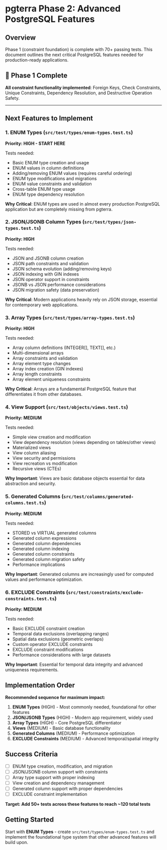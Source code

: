 # pgterra Phase 2: Advanced PostgreSQL Features

## Overview

Phase 1 (constraint foundation) is complete with 70+ passing tests. This document outlines the next critical PostgreSQL features needed for production-ready applications.

## 🎉 Phase 1 Complete
**All constraint functionality implemented**: Foreign Keys, Check Constraints, Unique Constraints, Dependency Resolution, and Destructive Operation Safety.

---

## Next Features to Implement

### 1. ENUM Types (`src/test/types/enum-types.test.ts`) 
**Priority: HIGH - START HERE**

Tests needed:
- Basic ENUM type creation and usage
- ENUM values in column definitions
- Adding/removing ENUM values (requires careful ordering)
- ENUM type modifications and migrations
- ENUM value constraints and validation
- Cross-table ENUM type usage
- ENUM type dependency resolution

**Why Critical**: ENUM types are used in almost every production PostgreSQL application but are completely missing from pgterra.

### 2. JSON/JSONB Column Types (`src/test/types/json-types.test.ts`)
**Priority: HIGH**

Tests needed:
- JSON and JSONB column creation
- JSON path constraints and validation
- JSON schema evolution (adding/removing keys)
- JSON indexing with GIN indexes
- JSON operator support in constraints
- JSONB vs JSON performance considerations
- JSON migration safety (data preservation)

**Why Critical**: Modern applications heavily rely on JSON storage, essential for contemporary web applications.

### 3. Array Types (`src/test/types/array-types.test.ts`)
**Priority: HIGH**

Tests needed:
- Array column definitions (INTEGER[], TEXT[], etc.)
- Multi-dimensional arrays
- Array constraints and validation
- Array element type changes
- Array index creation (GIN indexes)
- Array length constraints
- Array element uniqueness constraints

**Why Critical**: Arrays are a fundamental PostgreSQL feature that differentiates it from other databases.

### 4. View Support (`src/test/objects/views.test.ts`)
**Priority: MEDIUM**

Tests needed:
- Simple view creation and modification
- View dependency resolution (views depending on tables/other views)
- Materialized views
- View column aliasing
- View security and permissions
- View recreation vs modification
- Recursive views (CTEs)

**Why Important**: Views are basic database objects essential for data abstraction and security.

### 5. Generated Columns (`src/test/columns/generated-columns.test.ts`)
**Priority: MEDIUM**

Tests needed:
- STORED vs VIRTUAL generated columns
- Generated column expressions
- Generated column dependencies
- Generated column indexing
- Generated column constraints
- Generated column migration safety
- Performance implications

**Why Important**: Generated columns are increasingly used for computed values and performance optimization.

### 6. EXCLUDE Constraints (`src/test/constraints/exclude-constraints.test.ts`)
**Priority: MEDIUM**

Tests needed:
- Basic EXCLUDE constraint creation
- Temporal data exclusions (overlapping ranges)
- Spatial data exclusions (geometric overlaps)
- Custom operator EXCLUDE constraints
- EXCLUDE constraint modifications
- Performance considerations with large datasets

**Why Important**: Essential for temporal data integrity and advanced uniqueness requirements.

## Implementation Order

**Recommended sequence for maximum impact:**

1. **ENUM Types** (HIGH) - Most commonly needed, foundational for other features
2. **JSON/JSONB Types** (HIGH) - Modern app requirement, widely used
3. **Array Types** (HIGH) - Core PostgreSQL differentiator
4. **Views** (MEDIUM) - Basic database functionality  
5. **Generated Columns** (MEDIUM) - Performance optimization
6. **EXCLUDE Constraints** (MEDIUM) - Advanced temporal/spatial integrity

## Success Criteria

- [ ] ENUM type creation, modification, and migration
- [ ] JSON/JSONB column support with constraints  
- [ ] Array type support with proper indexing
- [ ] View creation and dependency management
- [ ] Generated column support with proper dependencies
- [ ] EXCLUDE constraint implementation

**Target: Add 50+ tests across these features to reach ~120 total tests**

## Getting Started

Start with **ENUM Types** - create `src/test/types/enum-types.test.ts` and implement the foundational type system that other advanced features will build upon.